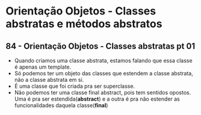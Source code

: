 # Orientação Objetos - Classes abstratas e métodos abstratos

## 84 - Orientação Objetos - Classes abstratas pt 01

- Quando criamos uma classe abstrata, estamos falando que essa classe é apenas um template.
- Só podemos ter um objeto das classes que estendem a classe abstrata, não a classe abstrata em si.
- É uma classe que foi criada pra ser superclasse.
- Não podemos ter uma classe final abstract, pois tem sentidos opostos. Uma é pra ser estendida(**abstract**) e a outra é pra não estender as funcionalidades daquela classe(**final**) 